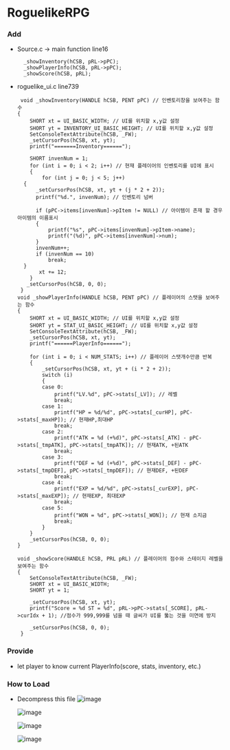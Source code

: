 # RoguelikeRPG
### Add
- Source.c -> main function
    line16 
  
        _showInventory(hCSB, pRL->pPC);
        _showPlayerInfo(hCSB, pRL->pPC);
        _showScore(hCSB, pRL);
        
- roguelike_ui.c
    line739  
  
       void _showInventory(HANDLE hCSB, PENT pPC) // 인벤토리창을 보여주는 함수
      {
	      SHORT xt = UI_BASIC_WIDTH; // UI를 위치할 x,y값 설정
	      SHORT yt = INVENTORY_UI_BASIC_HEIGHT; // UI를 위치할 x,y값 설정
	      SetConsoleTextAttribute(hCSB, _FW);
	      _setCursorPos(hCSB, xt, yt);
	      printf("=======Inventory======");
        
          SHORT invenNum = 1;
	      for (int i = 0; i < 2; i++) // 현재 플레이어의 인벤토리를 UI에 표시
	      {
		      for (int j = 0; j < 5; j++)
      	{
      		_setCursorPos(hCSB, xt, yt + (j * 2 + 2));
      		printf("%d.", invenNum); // 인벤토리 넘버
      
      		if (pPC->items[invenNum]->pItem != NULL) // 아이템이 존재 할 경우 아이템의 이름표시
      		{
      			printf("%s", pPC->items[invenNum]->pItem->name);
      			printf("(%d)", pPC->items[invenNum]->num);
      		}
      		invenNum++;
      		if (invenNum == 10)
      			break;
      	}
		     xt += 12;
          }
	     _setCursorPos(hCSB, 0, 0);
       }
      void _showPlayerInfo(HANDLE hCSB, PENT pPC) // 플레이어의 스탯을 보여주는 함수
      {
	      SHORT xt = UI_BASIC_WIDTH; // UI를 위치할 x,y값 설정
	      SHORT yt = STAT_UI_BASIC_HEIGHT; // UI를 위치할 x,y값 설정
	      SetConsoleTextAttribute(hCSB, _FW);
	      _setCursorPos(hCSB, xt, yt);
	      printf("======PlayerInfo======");
      
	      for (int i = 0; i < NUM_STATS; i++) // 플레이어 스탯개수만큼 반복
	      {
		      _setCursorPos(hCSB, xt, yt + (i * 2 + 2));
		      switch (i)
		      {
		      case 0:
			      printf("LV.%d", pPC->stats[_LV]); // 레벨
			      break;
		      case 1:
			      printf("HP = %d/%d", pPC->stats[_curHP], pPC->stats[_maxHP]); // 현재HP,최대HP
			      break;
		      case 2:
			      printf("ATK = %d (+%d)", pPC->stats[_ATK] - pPC->stats[_tmpATK], pPC->stats[_tmpATK]); // 현재ATK, +된ATK
			      break;
		      case 3:
			      printf("DEF = %d (+%d)", pPC->stats[_DEF] - pPC->stats[_tmpDEF], pPC->stats[_tmpDEF]); // 현재DEF, +된DEF
			      break;
		      case 4:
			      printf("EXP = %d/%d", pPC->stats[_curEXP], pPC->stats[_maxEXP]); // 현재EXP, 최대EXP
			      break;
		      case 5:
			      printf("WON = %d", pPC->stats[_WON]); // 현재 소지금
			      break;
		      }
	      }
	      _setCursorPos(hCSB, 0, 0);
      }
      
      void _showScore(HANDLE hCSB, PRL pRL) // 플레이어의 점수와 스테이지 레벨을 보여주는 함수
      {
	      SetConsoleTextAttribute(hCSB, _FW);
	      SHORT xt = UI_BASIC_WIDTH;
	      SHORT yt = 1;
      
	      _setCursorPos(hCSB, xt, yt);
	      printf("Score = %d ST = %d", pRL->pPC->stats[_SCORE], pRL->curIdx + 1); //점수가 999,999를 넘을 때 글씨가 UI를 뚫는 것을 미연에 방지
      
	      _setCursorPos(hCSB, 0, 0);
       }
       

### Provide
- let player to know current PlayerInfo(score, stats, inventory, etc.)

### How to Load
- Decompress this file
   ![image](https://github.com/rldnsrldns/RoguelikeRPG/assets/130642464/e4faca2d-45de-4514-abb5-0990b0889f3d)

   ![image](https://github.com/rldnsrldns/RoguelikeRPG/assets/130642464/dee9e3c1-f756-49f8-b138-c41f19b29a84)


   ![image](https://github.com/rldnsrldns/RoguelikeRPG/assets/130642464/ac005af9-fd63-4640-8b3e-6bc669a635d0)


   ![image](https://github.com/rldnsrldns/RoguelikeRPG/assets/130642464/b2719702-8267-49fd-8378-878cf9dae997)
